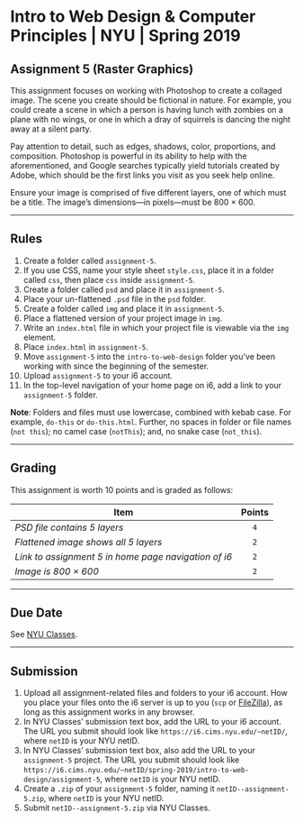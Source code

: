 # Intro to Web Design &amp; Computer Principles | NYU | Spring 2019
## Assignment 5 (Raster Graphics)
This assignment focuses on working with Photoshop to create a collaged image. The scene you create should be fictional in nature. For example, you could create a scene in which a person is having lunch with zombies on a plane with no wings, or one in which a dray of squirrels is dancing the night away at a silent party. 

Pay attention to detail, such as edges, shadows, color, proportions, and composition. Photoshop is powerful in its ability to help with the aforementioned, and Google searches typically yield tutorials created by Adobe, which should be the first links you visit as you seek help online.

Ensure your image is comprised of five different layers, one of which must be a title. The image’s dimensions—in pixels—must be 800 × 600.

---

## Rules
1. Create a folder called `assignment-5`.
2. If you use CSS, name your style sheet `style.css`, place it in a folder called `css`, then place `css` inside `assignment-5`.
3. Create a folder called `psd` and place it in `assignment-5`.
4. Place your un-flattened `.psd` file in the `psd` folder. 
5. Create a folder called `img` and place it in `assignment-5`.
6. Place a flattened version of your project image in `img`.
7. Write an `index.html` file in which your project file is viewable via the `img` element.
8. Place `index.html` in `assignment-5`.
9. Move `assignment-5` into the `intro-to-web-design` folder you’ve been working with since the beginning of the semester.
10. Upload `assignment-5` to your i6 account.
11. In the top-level navigation of your home page on i6, add a link to your `assignment-5` folder.

**Note**: Folders and files must use lowercase, combined with kebab case. For example, `do-this` or `do-this.html`. Further, no spaces in folder or file names (`not this`); no camel case (`notThis`); and, no snake case (`not_this`).

---

## Grading
This assignment is worth 10 points and is graded as follows:

| Item                                                 | Points |
|------------------------------------------------------|:------:|
| *PSD file contains 5 layers*                         | `4`    |
| *Flattened image shows all 5 layers*                 | `2`    |
| *Link to assignment 5 in home page navigation of i6* | `2`    |
| *Image is 800 × 600*                                 | `2`    |

---

## Due Date
See [NYU Classes](https://newclasses.nyu.edu/).

---

## Submission
1. Upload all assignment-related files and folders to your i6 account. How you place your files onto the i6 server is up to you (`scp` or [FileZilla](https://github.com/code-warrior/filezilla-and-i6)), as long as this assignment works in any browser.
2. In NYU Classes’ submission text box, add the URL to your i6 account. The URL you submit should look like `https://i6.cims.nyu.edu/~netID/`, where `netID` is your NYU netID.
3. In NYU Classes’ submission text box, also add the URL to your `assignment-5` project. The URL you submit should look like `https://i6.cims.nyu.edu/~netID/spring-2019/intro-to-web-design/assignment-5`, where `netID` is your NYU netID.
4. Create a `.zip` of your `assignment-5` folder, naming it `netID--assignment-5.zip`, where `netID` is your NYU netID.
5. Submit `netID--assignment-5.zip` via NYU Classes.
